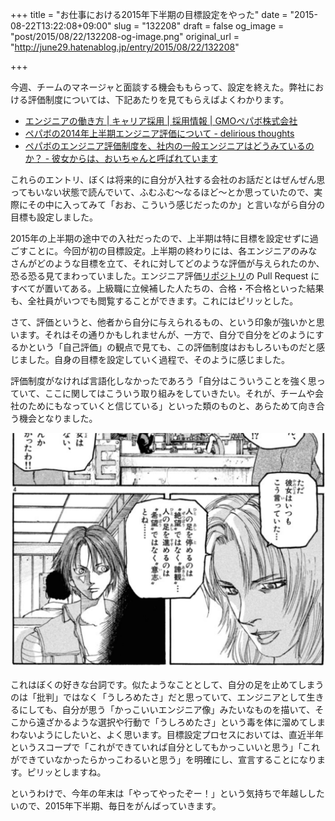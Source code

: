 +++
title = "お仕事における2015年下半期の目標設定をやった"
date = "2015-08-22T13:22:08+09:00"
slug = "132208"
draft = false
og_image = "post/2015/08/22/132208-og-image.png"
original_url = "http://june29.hatenablog.jp/entry/2015/08/22/132208"

+++

<p>今週、チームのマネージャと面談する機会ももらって、設定を終えた。弊社における評価制度については、下記あたりを見てもらえばよくわかります。</p>

<ul>
<li><a href="https://pepabo.com/recruit/career/engineer/" title="レンタルサーバー「ロリポップ！」やブログサービス「JUGEM」、ショッピングカートのASPサービス「カラーミーショップ」をメインとした様々な個人向けインターネットサービスを提供するGMOペパボ株式会社の公式ホームページです。">エンジニアの働き方 | キャリア採用 | 採用情報 | GMOペパボ株式会社</a></li>
<li><a href="http://blog.kentarok.org/entry/2014/07/23/230056" title="ペパボの新しいエンジニア評価については、ペパボのエンジニア評価制度をパワーアップしたで既にお知らせしたところです。さて、今回その評価が終わり、総評を書いたので、さしつかえない範囲で公開します。 ちなみに、技術上級職については既に「ペバボのエンジニア職位制度のアップデートについて」で紹介しています。そちらも御覧ください。…">ペパボの2014年上半期エンジニア評価について - delirious thoughts</a></li>
<li><a href="http://blog.inouetakuya.info/entry/2014/12/08/214435" title="これは Pepabo Advent Calendar 2014 の 8日目の記事です。昨日は Ubuntu + Monit + Fluentd 起動の自作 Docker イメージを DockerHub に配置までをやってみた でした。明日は laughk さんです。 今日はペパボのエンジニア評価制度について書きます。 …">ペパボのエンジニア評価制度を、社内の一般エンジニアはどうみているのか？ - 彼女からは、おいちゃんと呼ばれています</a></li>
</ul>


<p>これらのエントリ、ぼくは将来的に自分が入社する会社のお話だとはぜんぜん思ってもいない状態で読んでいて、ふむふむ〜なるほど〜とか思っていたので、実際にその中に入ってみて「おお、こういう感じだったのか」と言いながら自分の目標も設定しました。</p>

<p>2015年の上半期の途中での入社だったので、上半期は特に目標を設定せずに過ごすことに。今回が初の目標設定。上半期の終わりには、各エンジニアのみなさんがどのような目標を立て、それに対してどのような評価が与えられたのか、恐る恐る見てまわっていました。エンジニア評価<a class="keyword" href="http://d.hatena.ne.jp/keyword/%A5%EA%A5%DD%A5%B8%A5%C8%A5%EA">リポジトリ</a>の Pull Request にすべてが置いてある。上級職に立候補した人たちの、合格・不合格といった結果も、全社員がいつでも閲覧することができます。これにはピリッとした。</p>

<p>さて、評価というと、他者から自分に与えられるもの、という印象が強いかと思います。それはその通りかもしれませんが、一方で、自分で自分をどのようにするかという「自己評価」の観点で見ても、この評価制度はおもしろいものだと感じました。自身の目標を設定していく過程で、そのように感じました。</p>

<p>評価制度がなければ言語化しなかったであろう「自分はこういうことを強く思っていて、ここに関してはこういう取り組みをしていきたい。それが、チームや会社のためにもなっていくと信じている」といった類のものと、あらためて向き合う機会となりました。</p>

<p><span itemscope itemtype="http://schema.org/Photograph"><img src="/post/2015/08/22/132208-20150822131627.png" alt="f:id:june29:20150822131627p:plain" title="f:id:june29:20150822131627p:plain" class="hatena-fotolife" itemprop="image"></span></p>

<p>これはぼくの好きな台詞です。似たようなこととして、自分の足を止めてしまうのは「批判」ではなく「うしろめたさ」だと思っていて、エンジニアとして生きるにしても、自分が思う「かっこいいエンジニア像」みたいなものを描いて、そこから遠ざかるような選択や行動で「うしろめたさ」という毒を体に溜めてしまわないようにしたいと、よく思います。目標設定プロセスにおいては、直近半年というスコープで「これができていれば自分としてもかっこいいと思う」「これができていなかったらかっこわるいと思う」を明確にし、宣言することになります。ピリッとしますね。</p>

<p>というわけで、今年の年末は「やってやったぞー！」という気持ちで年越ししたいので、2015年下半期、毎日をがんばっていきます。</p>
